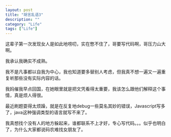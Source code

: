 ```yaml
---
layout: post
title: "胡言乱语3"
description: ""
category: "Life"
tags: ["Life"]
---
```


这辈子第一次发现女人是如此地唠叨，实在憋不住了，哥要写代码啊，哥压力山大啊。

我承认我确实不成熟。

我不是凡事都以自我为中心，我也知道要多替别人考虑，但我真不想一遍又一遍重复听那些没有实际内容的话。

我妈催我早点回国，在她眼里就是把文凭看得太重要，我该怎么跟他们解释这个事情，真是烦人得很。

最近刷题耍得太烦躁，就是在反复地debug一些莫名其妙的错误，Javascript写多了，java这种强调类型的语言就写不来了。


我真想找个没有人的地方躲起来，谁都联系不上才好，专心写代码。。。似乎也明白了，为什么大家都说码农难找女朋友了。